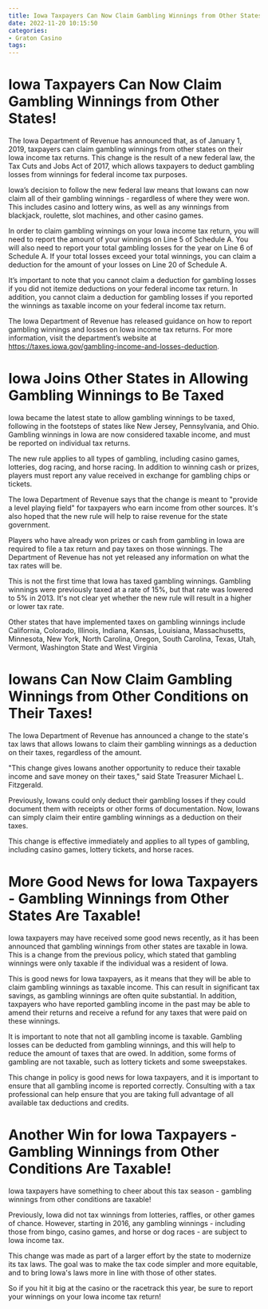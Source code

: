 ```yaml
---
title: Iowa Taxpayers Can Now Claim Gambling Winnings from Other States!
date: 2022-11-20 10:15:50
categories:
- Graton Casino
tags:
---
```



#  Iowa Taxpayers Can Now Claim Gambling Winnings from Other States!

The Iowa Department of Revenue has announced that, as of January 1, 2019, taxpayers can claim gambling winnings from other states on their Iowa income tax returns. This change is the result of a new federal law, the Tax Cuts and Jobs Act of 2017, which allows taxpayers to deduct gambling losses from winnings for federal income tax purposes.

Iowa’s decision to follow the new federal law means that Iowans can now claim all of their gambling winnings - regardless of where they were won. This includes casino and lottery wins, as well as any winnings from blackjack, roulette, slot machines, and other casino games.

In order to claim gambling winnings on your Iowa income tax return, you will need to report the amount of your winnings on Line 5 of Schedule A. You will also need to report your total gambling losses for the year on Line 6 of Schedule A. If your total losses exceed your total winnings, you can claim a deduction for the amount of your losses on Line 20 of Schedule A.

It’s important to note that you cannot claim a deduction for gambling losses if you did not itemize deductions on your federal income tax return. In addition, you cannot claim a deduction for gambling losses if you reported the winnings as taxable income on your federal income tax return.

The Iowa Department of Revenue has released guidance on how to report gambling winnings and losses on Iowa income tax returns. For more information, visit the department’s website at https://taxes.iowa.gov/gambling-income-and-losses-deduction.

#  Iowa Joins Other States in Allowing Gambling Winnings to Be Taxed

Iowa became the latest state to allow gambling winnings to be taxed, following in the footsteps of states like New Jersey, Pennsylvania, and Ohio. Gambling winnings in Iowa are now considered taxable income, and must be reported on individual tax returns.

The new rule applies to all types of gambling, including casino games, lotteries, dog racing, and horse racing. In addition to winning cash or prizes, players must report any value received in exchange for gambling chips or tickets.

The Iowa Department of Revenue says that the change is meant to "provide a level playing field" for taxpayers who earn income from other sources. It's also hoped that the new rule will help to raise revenue for the state government.

Players who have already won prizes or cash from gambling in Iowa are required to file a tax return and pay taxes on those winnings. The Department of Revenue has not yet released any information on what the tax rates will be.

This is not the first time that Iowa has taxed gambling winnings. Gambling winnings were previously taxed at a rate of 15%, but that rate was lowered to 5% in 2013. It's not clear yet whether the new rule will result in a higher or lower tax rate.

Other states that have implemented taxes on gambling winnings include California, Colorado, Illinois, Indiana, Kansas, Louisiana, Massachusetts, Minnesota, New York, North Carolina, Oregon, South Carolina, Texas, Utah, Vermont, Washington State and West Virginia

#  Iowans Can Now Claim Gambling Winnings from Other Conditions on Their Taxes!

The Iowa Department of Revenue has announced a change to the state's tax laws that allows Iowans to claim their gambling winnings as a deduction on their taxes, regardless of the amount.

"This change gives Iowans another opportunity to reduce their taxable income and save money on their taxes," said State Treasurer Michael L. Fitzgerald.

Previously, Iowans could only deduct their gambling losses if they could document them with receipts or other forms of documentation. Now, Iowans can simply claim their entire gambling winnings as a deduction on their taxes.

This change is effective immediately and applies to all types of gambling, including casino games, lottery tickets, and horse races.

#  More Good News for Iowa Taxpayers - Gambling Winnings from Other States Are Taxable!

Iowa taxpayers may have received some good news recently, as it has been announced that gambling winnings from other states are taxable in Iowa. This is a change from the previous policy, which stated that gambling winnings were only taxable if the individual was a resident of Iowa.

This is good news for Iowa taxpayers, as it means that they will be able to claim gambling winnings as taxable income. This can result in significant tax savings, as gambling winnings are often quite substantial. In addition, taxpayers who have reported gambling income in the past may be able to amend their returns and receive a refund for any taxes that were paid on these winnings.

It is important to note that not all gambling income is taxable. Gambling losses can be deducted from gambling winnings, and this will help to reduce the amount of taxes that are owed. In addition, some forms of gambling are not taxable, such as lottery tickets and some sweepstakes.

This change in policy is good news for Iowa taxpayers, and it is important to ensure that all gambling income is reported correctly. Consulting with a tax professional can help ensure that you are taking full advantage of all available tax deductions and credits.

#  Another Win for Iowa Taxpayers - Gambling Winnings from Other Conditions Are Taxable!

Iowa taxpayers have something to cheer about this tax season - gambling winnings from other conditions are taxable!

Previously, Iowa did not tax winnings from lotteries, raffles, or other games of chance. However, starting in 2016, any gambling winnings - including those from bingo, casino games, and horse or dog races - are subject to Iowa income tax.

This change was made as part of a larger effort by the state to modernize its tax laws. The goal was to make the tax code simpler and more equitable, and to bring Iowa's laws more in line with those of other states.

So if you hit it big at the casino or the racetrack this year, be sure to report your winnings on your Iowa income tax return!